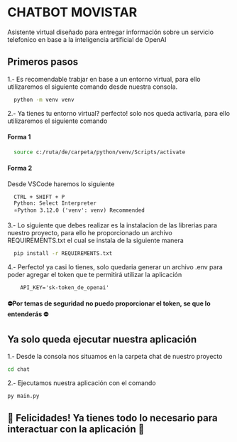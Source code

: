 
# CHATBOT MOVISTAR

Asistente virtual diseñado para entregar información sobre un servicio telefonico en base a la inteligencia artificial de OpenAI


## Primeros pasos

1.- Es recomendable trabjar en base a un entorno virtual, para ello utilizaremos el siguiente comando desde nuestra consola.

```bash
  python -m venv venv
```

2.- Ya tienes tu entorno virtual? perfecto! solo nos queda activarla, para ello utilizaremos el siguiente comando

#### Forma 1
```bash
  source c:/ruta/de/carpeta/python/venv/Scripts/activate
```
#### Forma 2
Desde VSCode haremos lo siguiente
```
  CTRL + SHIFT + P
  Python: Select Interpreter
  ⭐​Python 3.12.0 ('venv': venv) Recommended
```

3.- Lo siguiente que debes realizar es la instalacion de las librerias para nuestro proyecto, para ello he proporcionado un archivo REQUIREMENTS.txt el cual se instala de la siguiente manera

```bash
  pip install -r REQUIREMENTS.txt
```

4.- Perfecto! ya casi lo tienes, solo quedaria generar un archivo .env para poder agregar el token que te permitirá utilizar la aplicación

```
    API_KEY='sk-token_de_openai'
```

#### ⛔​ ​Por temas de seguridad no puedo proporcionar el token, se que lo entenderás ⛔​


## Ya solo queda ejecutar nuestra aplicación

1.- Desde la consola nos situamos en la carpeta chat de nuestro proyecto

```bash
cd chat
```

2.- Ejecutamos nuestra aplicación con el comando

```bash
py main.py
```

## 🥳 Felicidades! Ya tienes todo lo necesario para interactuar con la aplicación 🥳
